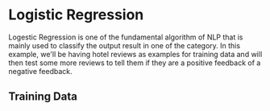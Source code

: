 # Logistic Regression

Logestic Regression is one of the fundamental algorithm of NLP that is mainly used to classify the output result in one of the category. In this example, we'll be having hotel reviews as examples for training data and will then test some more reviews to tell them if they are a positive feedback of a negative feedback. 

## Training Data

